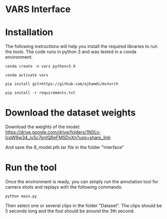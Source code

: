 # VARS Interface

# Installation

The following instructions will help you install the required libraries to run the tools. The code runs in python 3 and was tested in a conda environment.
```
conda create -n vars python=3.9

conda activate vars

pip install git+https://github.com/ajhamdi/mvtorch

pip install -r requirements.txt
```

# Download the dataset weights

Download the weights of the model: https://drive.google.com/drive/folders/1N0Lv-lcpW8w34_iySc7pnlQ6eFMSDvXn?usp=share_link

And save the 8_model.pth.tar file in the folder "interface"

# Run the tool
Once the environment is ready, you can simply run the annotation tool for camera shots and replays with the following commands:

```
python main.py
```

Then select one or several clips in the folder "Dataset". The clips should be 5 seconds long and the foul should be around the 3th second.

